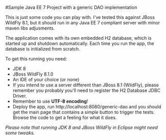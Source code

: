 #Sample Java EE 7 Project with a generic DAO implementation

This is just some code you can play with. I've tested this against JBoss WildFly 8.1, but
it should run in any Java EE 7 compliant server with minor maven libs adjusments.

The application comes with its own embedded H2 database, which is started up and shutdown
automatically. Each time you run the app, the database is initialized from scratch.

To get this running you need:
- JDK 8
- JBoss WildFly 8.1.0
- An IDE of your choice (or none)
- If you intend to use a server different than JBoss 8.1 (WildFly), 
  please remember you probably you'll need to register the H2 Database JDBC Driver.
- Remember to use **UTF-8 encoding**!
- Deploy the app, run http://localhost:8080/generic-dao and you should get the main page that
contains a simple button to trigger the tests. Browse the code to get a feeling for what it does.


*Please note that running JDK 8 and JBoss WildFly in Eclipse might need some tweaks.*

